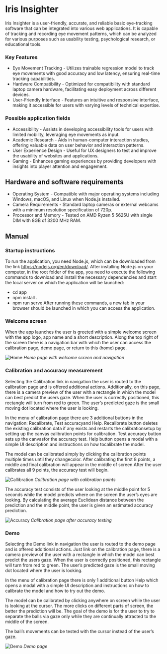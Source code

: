 # Iris Insighter

Iris Insighter is a user-friendly, accurate, and reliable basic eye-tracking software that can be integrated into various web applications. It is capable of tracking and recording eye movement patterns, which can be analyzed for various purposes such as usability testing, psychological research, or educational tools.

### Key Features
- Eye Movement Tracking - Utilizes trainable regression model to track eye movements with good accuracy and low latency, ensuring real-time tracking capabilities.
- Hardware Compatibility - Optimized for compatibility with standard laptop camera hardware, facilitating easy deployment across different devices.
- User-Friendly Interface - Features an intuitive and responsive interface, making it accessible for users with varying levels of technical expertise.

### Possible application fields
- Accessibility - Assists in developing accessibility tools for users with limited mobility, leveraging
eye movements as input.
- Academic Research - Aids in human-computer interaction studies, offering valuable data on user
behavior and interaction patterns.
- User Experience Design - Useful for UX designers to test and improve the usability of websites
and applications.
- Gaming - Enhances gaming experiences by providing developers with insights into player attention and engagement.

## Hardware and software requirements
- Operating System - Compatible with major operating systems including Windows, macOS, and Linux when Node.js installed.
- Camera Requirements - Standard laptop cameras or external webcams with a minimum resolution specification of 720p.
- Processor and Memory - Tested on AMD Ryzen 5 5625U with single DIM with 8GB of 3200 MHz RAM.

## Manual

### Startup instructions

To run the application, you need Node.js, which can be downloaded from the link https://nodejs.org/en/download/. After installing Node.js on your computer, in the root folder of the app, you need to execute the following commands to download and install the necessary dependencies and start the local server on which the application will be launched:
- cd app
- npm install .
- npm run serve
After running these commands, a new tab in your browser should be launched in which you can access the application.

### Welcome screen
When the app launches the user is greeted with a simple welcome screen with the app logo, app name and a short description. Along the top right of the screen there is a navigation bar with which the user can access the calibration page, demo page, or return to this (home) page.

![Home](https://github.com/OffCrazyFreak/Iris-Insighter/assets/44674613/52be6a65-c658-47c0-8bb7-4b0c4e2c6fc0)
*Home page with welcome screen and navigation*

### Calibration and accuracy measurement

Selecting the Calibration link in navigation the user is routed to the calibration page and is offered additional actions. Additionally, on this page, there is a camera preview of the user with a rectangle in which the model can best predict the users gaze. When the user is correctly positioned, this rectangle will turn from red to green. The user’s predicted gaze is the small moving dot located where the user is looking.

In the menu of calibration page there are 3 additional buttons in the navigation: Recalibrate, Test accuracyand Help. Recalibrate button deletes the existing calibration data if any exists and restarts the calibrationsetup by setting up the canvas calibration points for calibration. Test accuracy button sets up the canvasfor the accuracy test. Help button opens a modal with a simple UI description and instructions on how tocalibrate the model.

The model can be calibrated simply by clicking the calibration points multiple times until they changecolor. After calibrating the first 8 points, a middle and final calibration will appear in the middle of screen.After the user calibrates all 9 points, the accuracy test will begin.

![Callibration](https://github.com/OffCrazyFreak/Iris-Insighter/assets/44674613/bcd3595e-aaea-42a9-b349-ddd81683dae2)
*Calibration page with calibration points*

The accuracy test consists of the user looking at the middle point for 5 seconds while the model predicts where on the screen the user’s eyes are looking. By calculating the average Euclidean distance between the prediction and the middle point, the user is given an estimated accuracy prediction.

![Accuracy](https://github.com/OffCrazyFreak/Iris-Insighter/assets/44674613/faa68bb8-263b-47ed-b2d8-ed093c4b40d0)
*Calibration page after accuracy testing*

### Demo

Selecting the Demo link in navigation the user is routed to the demo page and is offered additional actions. Just link on the calibration page, there is a camera preview of the user with a rectangle in which the model can best predict the users gaze. When the user is correctly positioned, this rectangle will turn from red to green. The user’s predicted gaze is the small moving dot located where the user is looking.

In the menu of calibration page there is only 1 additional button Help which opens a modal with a simple UI description and instructions on how to calibrate the model and how to try out the demo.

The model can be calibrated by clicking anywhere on screen while the user is looking at the cursor. The more clicks on different parts of screen, the better the prediction will be. The goal of the demo is for the user to try to separate the balls via gaze only while they are continually attracted to the middle of the screen.

The ball’s movements can be tested with the cursor instead of the user’s gaze.

![Demo](https://github.com/OffCrazyFreak/Iris-Insighter/assets/44674613/c737e3f7-34fb-47d2-9858-bdbfc763cbbd)
*Demo page*
